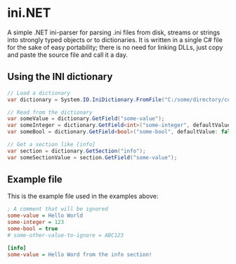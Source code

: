 # ini.NET
A simple .NET ini-parser for parsing .ini files from disk, streams or strings into strongly typed objects or to dictionaries. It is written in a single C# file for the sake of easy portability; there is no need for linking DLLs, just copy and paste the source file and call it a day.


## Using the INI dictionary
```C#
// Load a dictionary
var dictionary = System.IO.IniDictionary.FromFile("C:/some/directory/config.ini");

// Read from the dictionary
var someValue = dictionary.GetField("some-value");
var someInteger = dictionary.GetField<int>("some-integer", defaultValue: -1);
var someBool = dictionary.GetField<bool>("some-bool", defaultValue: false);

// Get a section like [info]
var section = dictionary.GetSection("info");
var someSectionValue = section.GetField("some-value");
```




## Example file
This is the example file used in the examples above:
```ini
; A comment that will be ignored
some-value = Hello World
some-integer = 123
some-bool = true
# some-other-value-to-ignore = ABC123

[info]
some-value = Hello Word from the info section!
```
